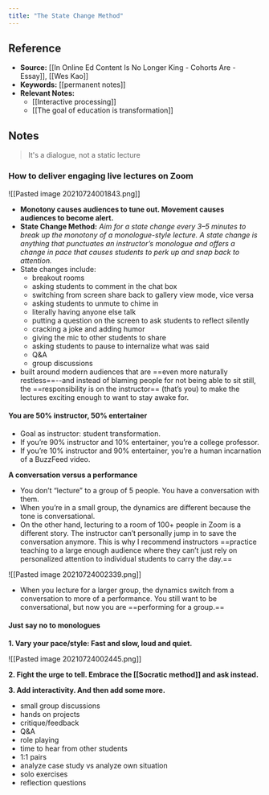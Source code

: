 ```yaml
---
title: "The State Change Method"
---
```

## Reference
- **Source:** [[In Online Ed Content Is No Longer King - Cohorts Are - Essay]], [[Wes Kao]]
- **Keywords:** [[permanent notes]]
- **Relevant Notes:** 
	- [[Interactive processing]]
	- [[The goal of education is transformation]]
## Notes
> It's a dialogue, not a static lecture

### How to deliver engaging live lectures on Zoom

![[Pasted image 20210724001843.png]]

+ **Monotony causes audiences to tune out. Movement causes audiences to become alert.**
+ **State Change Method:** _Aim for a state change every 3–5 minutes to break up the monotony of a monologue-style lecture. A state change is anything that punctuates an instructor’s monologue and offers a change in pace that causes students to perk up and snap back to attention._
+ State changes include:
	-   breakout rooms
	-   asking students to comment in the chat box
	-   switching from screen share back to gallery view mode, vice versa
	-   asking students to unmute to chime in
	-   literally having anyone else talk
	-   putting a question on the screen to ask students to reflect silently
	-   cracking a joke and adding humor
	-   giving the mic to other students to share
	-   asking students to pause to internalize what was said
	-   Q&A
	-   group discussions
+ built around modern audiences that are ==even more naturally restless==--and instead of blaming people for not being able to sit still, the ==responsibility is on the instructor== (that’s you) to make the lectures exciting enough to want to stay awake for.

#### **You are 50% instructor, 50% entertainer**
+ Goal as instructor: student transformation. 
+ If you’re 90% instructor and 10% entertainer, you’re a college professor.
+ If you’re 10% instructor and 90% entertainer, you’re a human incarnation of a BuzzFeed video.
 
**A conversation versus a performance**
+ You don’t “lecture” to a group of 5 people. You have a conversation with them.
+ When you’re in a small group, the dynamics are different because the tone is conversational.
+ On the other hand, lecturing to a room of 100+ people in Zoom is a different story. The instructor can’t personally jump in to save the conversation anymore. This is why I recommend instructors ==practice teaching to a large enough audience where they can’t just rely on personalized attention to individual students to carry the day.==

![[Pasted image 20210724002339.png]]

+ When you lecture for a larger group, the dynamics switch from a conversation to more of a performance. You still want to be conversational, but now you are ==performing for a group.==

#### Just say no to monologues

**1. Vary your pace/style: Fast and slow, loud and quiet.**

![[Pasted image 20210724002445.png]]

**2. Fight the urge to tell. Embrace the [[Socratic method]] and ask instead.**

**3. Add interactivity. And then add some more.**
-   small group discussions
-   hands on projects
-   critique/feedback
-   Q&A
-   role playing
-   time to hear from other students
-   1:1 pairs
-   analyze case study vs analyze own situation
-   solo exercises
-   reflection questions